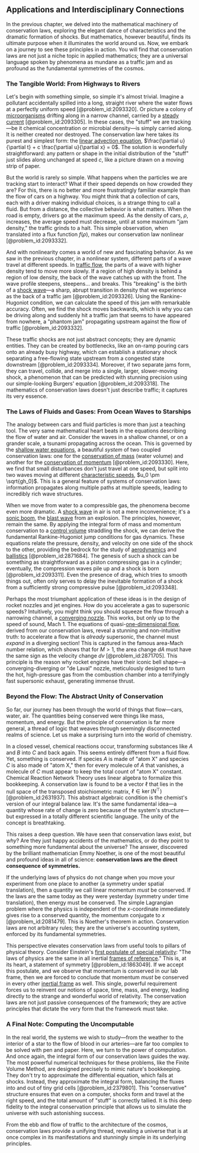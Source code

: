 ## Applications and Interdisciplinary Connections

In the previous chapter, we delved into the mathematical machinery of conservation laws, exploring the elegant dance of characteristics and the dramatic formation of shocks. But mathematics, however beautiful, finds its ultimate purpose when it illuminates the world around us. Now, we embark on a journey to see these principles in action. You will find that conservation laws are not just a niche topic in applied mathematics; they are a universal language spoken by phenomena as mundane as a traffic jam and as profound as the fundamental symmetries of the cosmos.

### The Tangible World: From Highways to Rivers

Let's begin with something simple, so simple it's almost trivial. Imagine a pollutant accidentally spilled into a long, straight river where the water flows at a perfectly uniform speed [@problem_id:2093320]. Or picture a colony of [microorganisms](@article_id:163909) drifting along in a narrow channel, carried by a [steady current](@article_id:271057) [@problem_id:2093305]. In these cases, the "stuff" we are tracking—be it chemical concentration or microbial density—is simply carried along. It is neither created nor destroyed. The conservation law here takes its purest and simplest form: the [linear advection equation](@article_id:145751), $\frac{\partial u}{\partial t} + c \frac{\partial u}{\partial x} = 0$. The solution is wonderfully straightforward: any pattern or shape in the initial distribution of the "stuff" just slides along unchanged at speed $c$, like a picture drawn on a moving strip of paper.

But the world is rarely so simple. What happens when the particles we are tracking start to interact? What if their speed depends on how crowded they are? For this, there is no better and more frustratingly familiar example than the flow of cars on a highway. You might think that a collection of cars, each with a driver making individual choices, is a strange thing to call a fluid. But from a distance, the collective behavior is what matters. When the road is empty, drivers go at the maximum speed. As the density of cars, $\rho$, increases, the average speed must decrease, until at some maximum "jam density," the traffic grinds to a halt. This simple observation, when translated into a flux function $f(\rho)$, makes our conservation law nonlinear [@problem_id:2093332].

And with nonlinearity comes a world of new and fascinating behavior. As we saw in the previous chapter, in a nonlinear system, different parts of a wave travel at different speeds. In [traffic flow](@article_id:164860), the parts of a wave with higher density tend to move more slowly. If a region of high density is behind a region of low density, the back of the wave catches up with the front. The wave profile steepens, steepens... and breaks. This "breaking" is the birth of a [shock wave](@article_id:261095)—a sharp, abrupt transition in density that we experience as the back of a traffic jam [@problem_id:2093326]. Using the Rankine-Hugoniot condition, we can calculate the speed of this jam with remarkable accuracy. Often, we find the shock moves backwards, which is why you can be driving along and suddenly hit a traffic jam that seems to have appeared from nowhere, a "phantom jam" propagating upstream against the flow of traffic [@problem_id:2093332].

These traffic shocks are not just abstract concepts; they are dynamic entities. They can be created by bottlenecks, like an on-ramp pouring cars onto an already busy highway, which can establish a stationary shock separating a free-flowing state upstream from a congested state downstream [@problem_id:2093334]. Moreover, if two separate jams form, they can travel, collide, and merge into a single, larger, slower-moving shock, a phenomenon that can be predicted with stunning precision using our simple-looking Burgers' equation [@problem_id:2093318]. The mathematics of conservation laws doesn't just describe traffic; it captures its very essence.

### The Laws of Fluids and Gases: From Ocean Waves to Starships

The analogy between cars and fluid particles is more than just a teaching tool. The very same mathematical heart beats in the equations describing the flow of water and air. Consider the waves in a shallow channel, or on a grander scale, a tsunami propagating across the ocean. This is governed by the [shallow water equations](@article_id:174797), a beautiful *system* of two coupled conservation laws: one for the [conservation of mass](@article_id:267510) (water volume) and another for the [conservation of momentum](@article_id:160475) [@problem_id:2093330]. Here, we find that small disturbances don't just travel at one speed, but split into two waves moving at different [characteristic speeds](@article_id:164900), $u_0 \pm \sqrt{gh_0}$. This is a general feature of systems of conservation laws: information propagates along multiple paths at multiple speeds, leading to incredibly rich wave structures.

When we move from water to a compressible gas, the phenomena become even more dramatic. A [shock wave](@article_id:261095) in air is not a mere inconvenience; it's a [sonic boom](@article_id:262923), the [blast wave](@article_id:199067) from an explosion. The principles, however, remain the same. By applying the integral form of mass and momentum conservation to a [control volume](@article_id:143388) straddling the shock, we can derive the fundamental Rankine-Hugoniot jump conditions for gas dynamics. These equations relate the pressure, density, and velocity on one side of the shock to the other, providing the bedrock for the study of [aerodynamics](@article_id:192517) and [ballistics](@article_id:137790) [@problem_id:2871684]. The genesis of such a shock can be something as straightforward as a piston compressing gas in a cylinder; eventually, the compression waves pile up and a shock is born [@problem_id:2093311]. Even the presence of drag, which tries to smooth things out, often only serves to delay the inevitable formation of a shock from a sufficiently strong compressive pulse [@problem_id:2093348].

Perhaps the most triumphant application of these ideas is in the design of rocket nozzles and jet engines. How do you accelerate a gas to supersonic speeds? Intuitively, you might think you should squeeze the flow through a narrowing channel, a [converging nozzle](@article_id:275495). This works, but only up to the speed of sound, Mach 1. The equations of quasi-[one-dimensional flow](@article_id:268954), derived from our conservation laws, reveal a stunning and non-intuitive truth: to accelerate a flow that is *already* supersonic, the channel must *expand* in a diverging section! This is captured in the famous area-Mach number relation, which shows that for $M > 1$, the area change $dA$ must have the same sign as the velocity change $dv$ [@problem_id:2871705]. This principle is the reason why rocket engines have their iconic bell shape—a converging-diverging or "de Laval" nozzle, meticulously designed to turn the hot, high-pressure gas from the combustion chamber into a terrifyingly fast supersonic exhaust, generating immense thrust.

### Beyond the Flow: The Abstract Unity of Conservation

So far, our journey has been through the world of things that flow—cars, water, air. The quantities being conserved were things like mass, momentum, and energy. But the principle of conservation is far more general, a thread of logic that weaves through seemingly disconnected realms of science. Let us make a surprising turn into the world of chemistry.

In a closed vessel, chemical reactions occur, transforming substances like $A$ and $B$ into $C$ and back again. This seems entirely different from a fluid flow. Yet, something is conserved. If species $A$ is made of "atom X" and species $C$ is also made of "atom X," then for every molecule of $A$ that vanishes, a molecule of $C$ must appear to keep the total count of "atom X" constant. Chemical Reaction Network Theory uses linear algebra to formalize this bookkeeping. A conservation law is found to be a vector $\ell$ that lies in the null space of the transposed stoichiometric matrix, $\ell \in \ker(N^{\top})$ [@problem_id:2631937]. This abstract algebraic condition is the chemist's version of our integral balance law. It's the same fundamental idea—a quantity whose rate of change is zero because of the system's structure—but expressed in a totally different scientific language. The unity of the concept is breathtaking.

This raises a deep question. We have seen that conservation laws exist, but *why*? Are they just happy accidents of the mathematics, or do they point to something more fundamental about the universe? The answer, discovered by the brilliant mathematician Emmy Noether, is one of the most beautiful and profound ideas in all of science: **conservation laws are the direct consequence of symmetries.**

If the underlying laws of physics do not change when you move your experiment from one place to another (a symmetry under spatial translation), then a quantity we call linear momentum *must* be conserved. If the laws are the same today as they were yesterday (symmetry under time translation), then energy must be conserved. The simple Lagrangian problem where the physics is independent of the $x$-coordinate immediately gives rise to a conserved quantity, the momentum conjugate to $x$ [@problem_id:2081479]. This is Noether's theorem in action. Conservation laws are not arbitrary rules; they are the universe's accounting system, enforced by its fundamental symmetries.

This perspective elevates conservation laws from useful tools to pillars of physical theory. Consider Einstein's [first postulate of special relativity](@article_id:272784): "The laws of physics are the same in all inertial [frames of reference](@article_id:168738)." This is, at its heart, a statement of symmetry [@problem_id:1863049]. If we accept this postulate, and we observe that momentum is conserved in our lab frame, then we are forced to conclude that momentum *must* be conserved in every other [inertial frame](@article_id:275010) as well. This single, powerful requirement forces us to reinvent our notions of space, time, mass, and energy, leading directly to the strange and wonderful world of relativity. The conservation laws are not just passive consequences of the framework; they are active principles that dictate the very form that the framework must take.

### A Final Note: Computing the Uncomputable

In the real world, the systems we wish to study—from the weather to the interior of a star to the flow of blood in our arteries—are far too complex to be solved with pen and paper. Here, we turn to the power of computation. And once again, the integral form of our conservation laws guides the way. The most powerful numerical techniques for these problems, like the Finite Volume Method, are designed precisely to mimic nature's bookkeeping. They don't try to approximate the differential equation, which fails at shocks. Instead, they approximate the integral form, balancing the fluxes into and out of tiny grid cells [@problem_id:2379801]. This "conservative" structure ensures that even on a computer, shocks form and travel at the right speed, and the total amount of "stuff" is correctly tallied. It is this deep fidelity to the integral conservation principle that allows us to simulate the universe with such astonishing success.

From the ebb and flow of traffic to the architecture of the cosmos, conservation laws provide a unifying thread, revealing a universe that is at once complex in its manifestations and stunningly simple in its underlying principles.
